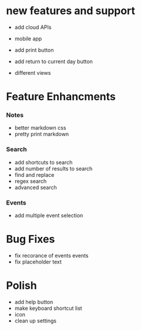new features and support
========================
- add cloud APIs
- mobile app
- add print button

- add return to current day button
- different views


Feature Enhancments
===================

### Notes 
- better markdown css
- pretty print markdown

### Search
- add shortcuts to search
- add number of results to search
- find and replace
- regex search
- advanced search

### Events
- add multiple event selection


Bug Fixes
=========
- fix recorance of events events
- fix placeholder text


Polish
======
- add help button
- make keyboard shortcut list
- icon
- clean up settings